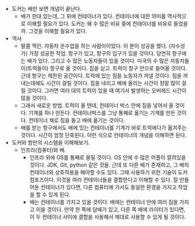 - 도커는 배만 보면 개념이 끝난다. 
	- 배가 한대 있는데, 그 위에 컨테이너가 있다. 컨테이너에 대한 의미를 역사적으로 이해할 필요가 있다. 도커는 왜 수 많은 비유 중에 컨테이너를 비유로 들었을까. 그것을 이해할 필요가 있다. 
- 역사 
	- 말콤 맥린. 자동차 운수업을 하는 사람이이었다. 이 분이 성공을 했다. (자수성가) 가장 성공한 작업. 항구가 있고, 항구의 입구가 있을 것이다. 당연히 항구에는 배가 있다. 그리고 수 많은 노동자들이 있을 것이다. 미국의 수 많은 자동차들이(트럭들이) 항구로 올 것이다. 짐을 싣고. 트럭이 항구 안으로 들어올 것이다. 근데 항구는 제한된 공간이다. 트럭에 있는 짐을 노동자가 꺼낼 것이다. 짐을 꺼내는데에도 시간이 걸릴 것이다. 짐을 내리고 배에 올리는 시간이 정말 많이 걸릴 것이다. 그러면 여러 대의 트럭이 있을 때 여기서 발생하는 오버헤드 시간이 많을 것이다. 
	- 그래서 새로운 방법. 트럭이 올 텐데, 컨테이너 박스 안에 짐을 넣어서 올 것이다. 기계를 하나 만든다. 컨테이너박스를 그냥 통째로 옮기는 기계를 만든 것이다. 컨테이너 채로 짐을 들고 배에 옮기는 것이다. 
	- 배를 받는 항구에서도 배에 있는 컨테이너를 기계가 바로 트럭에다가 옮겨주는 것이다. 시간이 엄청 단축된다. 이런 식으로 컨테이너의 개념을 이해하면 된다. 
- 도커와 항만의 시스템을 이해해보기. 
	- 인프라(컴퓨터)와 배. 
		- 인프라 위에 OS를 통째로 올릴 것이다.  OS 안에 수 많은 어플이 깔려있을 것이다. JDK, Git, python 같은 것들. 근데 또 다른 배가 존재하고, 그 배의 컨테이너와 상호작용을 해야할 수도 있다. 그때 사용하기 위한 기술이 도커 컴포즈이다. 이것을 여러 컨테이너들을 결합한다고 이해할 수 있다. 잘 만들어둔 컨테이너가 있다면, 다른 컴퓨터에 가서도 동일한 환경을 가지고 작업을 할 수 있게 된다. 
		- 배는 컨테이너를 가지고 있을 것이다. 배에는 컨테이너 안에 여러 짐을 가지고 이을 것이다. 만약 한 쪽에 담배가 있고, 다른 쪽 배에 라이터가 있다면, 이 두 컨테이너 사이에 결합을 사용해서 제대로 사용할 수 있게 될 것이다. 
